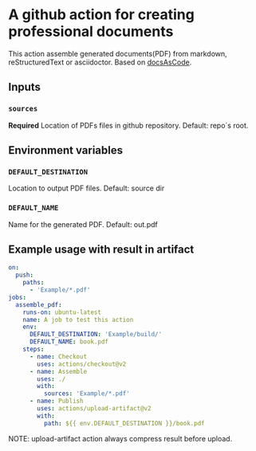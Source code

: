 # A github action for creating professional documents

This action assemble generated documents(PDF) from markdown, reStructuredText or asciidoctor.
Based on [docsAsCode](https://github.com/docascod/DocsAsCode).

## Inputs

### `sources`

**Required** Location of PDFs files in github repository. Default: repo´s root.

## Environment variables

### `DEFAULT_DESTINATION`

Location to output PDF files. Default: source dir

### `DEFAULT_NAME`

Name for the generated PDF. Default: out.pdf

## Example usage with result in artifact

```yml
on:
  push:
    paths: 
      - 'Example/*.pdf'
jobs:
  assemble_pdf:
    runs-on: ubuntu-latest
    name: A job to test this action
    env:
      DEFAULT_DESTINATION: 'Example/build/'
      DEFAULT_NAME: book.pdf
    steps:
      - name: Checkout
        uses: actions/checkout@v2
      - name: Assemble
        uses: ./
        with:
          sources: 'Example/*.pdf'
      - name: Publish
        uses: actions/upload-artifact@v2
        with:
          path: ${{ env.DEFAULT_DESTINATION }}/book.pdf
```

NOTE: upload-artifact action always compress result before upload.
